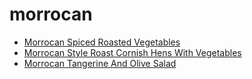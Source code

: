 # morrocan

 * [Morrocan Spiced Roasted Vegetables](index/m/morrocan-spiced-roasted-vegetables-103071.json)
 * [Morrocan Style Roast Cornish Hens With Vegetables](index/m/morrocan-style-roast-cornish-hens-with-vegetables-106050.json)
 * [Morrocan Tangerine And Olive Salad](index/m/morrocan-tangerine-and-olive-salad-105972.json)
